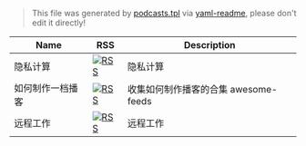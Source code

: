 > This file was generated by [podcasts.tpl](podcasts.tpl) via [yaml-readme](https://github.com/LinuxSuRen/yaml-readme), please don't edit it directly!


| Name | RSS | Description |
|---|---|---|
| 隐私计算 | [![RSS](https://img.shields.io/badge/rss-F88900?style=flat&logo=rss&logoColor=white)](https://linuxsuren.github.io/awesome-feeds/podcasts/data-privacy/index.rss) | 隐私计算 |
| 如何制作一档播客 | [![RSS](https://img.shields.io/badge/rss-F88900?style=flat&logo=rss&logoColor=white)](https://linuxsuren.github.io/awesome-feeds/podcasts/podcasts-guide/index.rss) | 收集如何制作播客的合集 awesome-feeds |
| 远程工作 | [![RSS](https://img.shields.io/badge/rss-F88900?style=flat&logo=rss&logoColor=white)](https://linuxsuren.github.io/awesome-feeds/podcasts/remote-jobs/index.rss) | 远程工作 |
